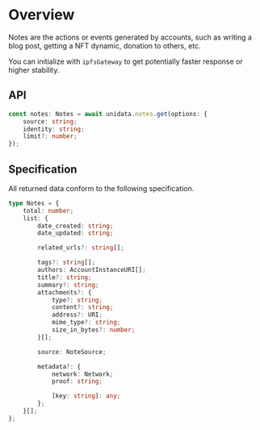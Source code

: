# Overview

<Logos type="Notes" />

Notes are the actions or events generated by accounts, such as writing a blog post, getting a NFT dynamic, donation to others, etc.

You can initialize with `ipfsGateway` to get potentially faster response or higher stability.

## API

```ts
const notes: Notes = await unidata.notes.get(options: {
    source: string;
    identity: string;
    limit?: number;
});
```

## Specification

All returned data conform to the following specification.

```ts
type Notes = {
    total: number;
    list: {
        date_created: string;
        date_updated: string;

        related_urls?: string[];

        tags?: string[];
        authors: AccountInstanceURI[];
        title?: string;
        summary?: string;
        attachments?: {
            type?: string;
            content?: string;
            address?: URI;
            mime_type?: string;
            size_in_bytes?: number;
        }[];

        source: NoteSource;

        metadata?: {
            network: Network;
            proof: string;

            [key: string]: any;
        };
    }[];
};
```
